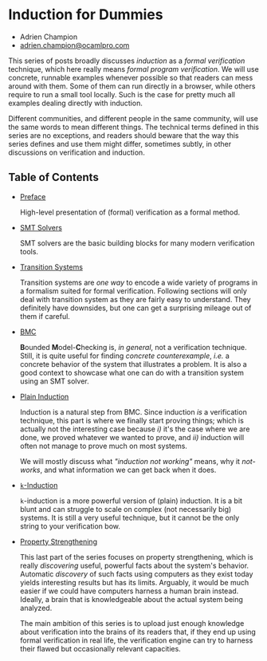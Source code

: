 # Induction for Dummies

- Adrien Champion
- <adrien.champion@ocamlpro.com>

This series of posts broadly discusses *induction* as a *formal verification* technique, which here
really means *formal program verification*. We will use concrete, runnable examples whenever
possible so that readers can mess around with them. Some of them can run directly in a browser,
while others require to run a small tool locally. Such is the case for pretty much all examples
dealing directly with induction.

Different communities, and different people in the same community, will use the same words to mean
different things. The technical terms defined in this series are no exceptions, and readers should
beware that the way this series defines and use them might differ, sometimes subtly, in other
discussions on verification and induction.



## Table of Contents

- [Preface](./preface/readme.md)

    High-level presentation of (formal) verification as a formal method.

- [SMT Solvers](./smt/readme.md)

    SMT solvers are the basic building blocks for many modern verification tools.

- [Transition Systems](./trans/readme.md)

    Transition systems are *one way* to encode a wide variety of programs in a formalism suited for
    formal verification. Following sections will only deal with transition system as they are fairly
    easy to understand. They definitely have downsides, but one can get a surprising mileage out of
    them if careful.

- [BMC](./bmc/readme.md)

    **B**ounded **M**odel-**C**hecking is, *in general*, not a verification technique. Still, it is
    quite useful for finding *concrete counterexample*, *i.e.* a concrete behavior of the system
    that illustrates a problem. It is also a good context to showcase what one can do with a
    transition system using an SMT solver.

- [Plain Induction](./induction/readme.md)

    Induction is a natural step from BMC. Since induction *is* a verification technique, this part
    is where we finally start proving things; which is actually not the interesting case because
    *i)* it's the case where we are done, we proved whatever we wanted to prove, and *ii)* induction
    will often not manage to prove much on most systems.

    We will mostly discuss what *"induction not working"* means, why it *not-works*, and what
    information we can get back when it does.

- [`k`-Induction](./k_induction/readme.md)

    `k`-induction is a more powerful version of (plain) induction. It is a bit blunt and can
    struggle to scale on complex (not necessarily big) systems. It is still a very useful technique,
    but it cannot be the only string to your verification bow.

- [Property Strengthening](./strength/readme.md)

    This last part of the series focuses on property strengthening, which is really *discovering*
    useful, powerful facts about the system's behavior. Automatic *discovery* of such facts using
    computers as they exist today yields interesting results but has its limits. Arguably, it would
    be much easier if we could have computers harness a human brain instead. Ideally, a brain that
    is knowledgeable about the actual system being analyzed.

    The main ambition of this series is to upload just enough knowledge about verification into the
    brains of its readers that, if they end up using formal verification in real life, the
    verification engine can try to harness their flawed but occasionally relevant capacities.
